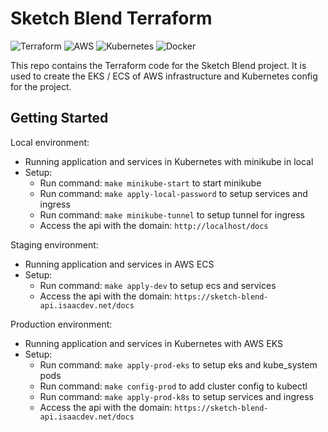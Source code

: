 # Sketch Blend Terraform

![Terraform](https://img.shields.io/badge/terraform-%235835CC.svg?style=for-the-badge&logo=terraform&logoColor=white)
![AWS](https://img.shields.io/badge/AWS-%23FF9900.svg?style=for-the-badge&logo=amazon-aws&logoColor=white)
![Kubernetes](https://img.shields.io/badge/kubernetes-%23326ce5.svg?style=for-the-badge&logo=kubernetes&logoColor=white)
![Docker](https://img.shields.io/badge/docker-%230db7ed.svg?style=for-the-badge&logo=docker&logoColor=white)

This repo contains the Terraform code for the Sketch Blend project. It is used to create the EKS / ECS of AWS infrastructure and Kubernetes config for the project.

## Getting Started

Local environment:

- Running application and services in Kubernetes with minikube in local
- Setup:
  - Run command: `make minikube-start` to start minikube
  - Run command: `make apply-local-password` to setup services and ingress
  - Run command: `make minikube-tunnel` to setup tunnel for ingress
  - Access the api with the domain: `http://localhost/docs`

Staging environment:

- Running application and services in AWS ECS
- Setup:
  - Run command: `make apply-dev` to setup ecs and services
  - Access the api with the domain: `https://sketch-blend-api.isaacdev.net/docs`

Production environment:

- Running application and services in Kubernetes with AWS EKS
- Setup:
  - Run command: `make apply-prod-eks` to setup eks and kube_system pods
  - Run command: `make config-prod` to add cluster config to kubectl
  - Run command: `make apply-prod-k8s` to setup services and ingress
  - Access the api with the domain: `https://sketch-blend-api.isaacdev.net/docs`
